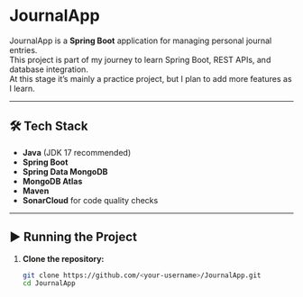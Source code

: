 # JournalApp 

JournalApp is a **Spring Boot** application for managing personal journal entries.  
This project is part of my journey to learn Spring Boot, REST APIs, and database integration.  
At this stage it’s mainly a practice project, but I plan to add more features as I learn.

---

## 🛠 Tech Stack
- **Java** (JDK 17 recommended)
- **Spring Boot**
- **Spring Data MongoDB**
- **MongoDB Atlas**
- **Maven**
- **SonarCloud** for code quality checks

---

## ▶ Running the Project

1. **Clone the repository:**
   ```bash
   git clone https://github.com/<your-username>/JournalApp.git
   cd JournalApp
